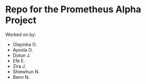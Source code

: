 # Repo for the Prometheus Alpha Project
Worked on by:
- Olayinka O.
- Ayoola O.
- Dotun J.
- Efe E.
- Zira J.
- Shiewhun N.
- Benn N.